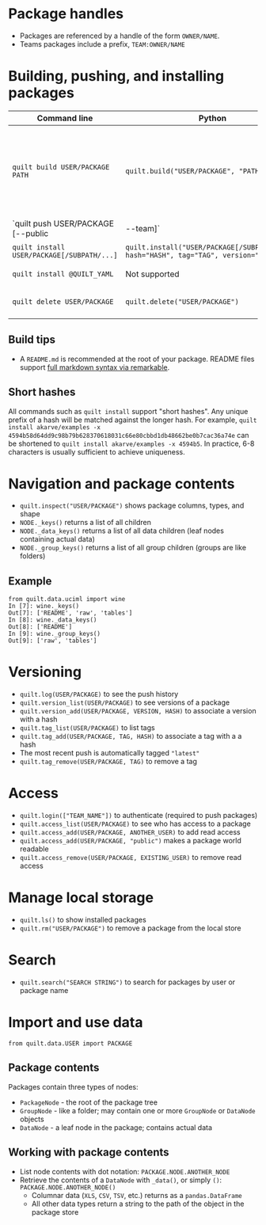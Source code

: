 # Package handles
* Packages are referenced by a handle of the form `OWNER/NAME`.
* Teams packages include a prefix, `TEAM:OWNER/NAME`

# Building, pushing, and installing packages
| Command line | Python | Description |
| --- | --- | --- |
| `quilt build USER/PACKAGE PATH` | `quilt.build("USER/PACKAGE", "PATH")` | `PATH` may be a `build.yml` file or a directory. If a directory is given, Quilt will internally generate a build file (useful, e.g. for directories of images). `build.yml` is for users who want fine-grained control over parsing. |
| `quilt push USER/PACKAGE [--public|--team]` | `quilt.push("USER/PACKAGE", public=False, team=False)` | Stores the package in the registry |
| `quilt install USER/PACKAGE[/SUBPATH/...]` | `quilt.install("USER/PACKAGE[/SUBPATH/...]", hash="HASH", tag="TAG", version="VERSION")` | Installs a package or sub-package |
| `quilt install @QUILT_YAML` | Not supported | Installs all specified packages |
| `quilt delete USER/PACKAGE` | `quilt.delete("USER/PACKAGE")` | Removes the package from the registry. Does not delete local data. |

## Build tips
* A `README.md` is recommended at the root of your package. README files support [full markdown syntax via remarkable](https://jonschlinkert.github.io/remarkable/demo/).

## Short hashes
All commands such as `quilt install` support "short hashes". Any unique prefix of a hash will be matched against the longer hash.  For example, `quilt install akarve/examples -x 4594b58d64dd9c98b79b628370618031c66e80cbbd1db48662be0b7cac36a74e` can be shortened to `quilt install akarve/examples -x 4594b5`. In practice, 6-8 characters is usually sufficient to achieve uniqueness.


# Navigation and package contents
* `quilt.inspect("USER/PACKAGE")` shows package columns, types, and shape
* `NODE._keys()` returns a list of all children
* `NODE._data_keys()` returns a list of all data children (leaf nodes containing actual data)
* `NODE._group_keys()` returns a list of all group children (groups are like folders)

## Example
```
from quilt.data.uciml import wine
In [7]: wine._keys()
Out[7]: ['README', 'raw', 'tables']
In [8]: wine._data_keys()
Out[8]: ['README']
In [9]: wine._group_keys()
Out[9]: ['raw', 'tables']
```

# Versioning
* `quilt.log(USER/PACKAGE)` to see the push history
* `quilt.version_list(USER/PACKAGE)` to see versions of a package
* `quilt.version_add(USER/PACKAGE, VERSION, HASH)` to associate a version with a hash
* `quilt.tag_list(USER/PACKAGE)` to list tags
* `quilt.tag_add(USER/PACKAGE, TAG, HASH)` to associate a tag with a a hash
* The most recent push is automatically tagged `"latest"`
* `quilt.tag_remove(USER/PACKAGE, TAG)` to remove a tag

# Access
* `quilt.login(["TEAM_NAME"])` to authenticate (required to push packages)
* `quilt.access_list(USER/PACKAGE)` to see who has access to a package
* `quilt.access_add(USER/PACKAGE, ANOTHER_USER)` to add read access
* `quilt.access_add(USER/PACKAGE, "public")` makes a package world readable
* `quilt.access_remove(USER/PACKAGE, EXISTING_USER)` to remove read access

# Manage local storage
* `quilt.ls()` to show installed packages
* `quilt.rm("USER/PACKAGE")` to remove a package from the local store

# Search
* `quilt.search("SEARCH STRING")` to search for packages by user or package name

# Import and use data
`from quilt.data.USER import PACKAGE`

## Package contents
Packages contain three types of nodes:
* `PackageNode` - the root of the package tree
* `GroupNode` - like a folder; may contain one or more `GroupNode` or `DataNode` objects
* `DataNode` - a leaf node in the package; contains actual data

## Working with package contents
* List node contents with dot notation: `PACKAGE.NODE.ANOTHER_NODE`
* Retrieve the contents of a `DataNode` with `_data()`, or simply `()`: `PACKAGE.NODE.ANOTHER_NODE()`
  * Columnar data (`XLS`, `CSV`, `TSV`, etc.) returns as a `pandas.DataFrame`
  * All other data types return a string to the path of the object in the package store
